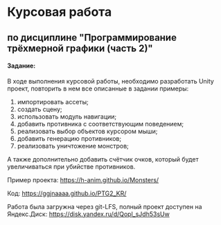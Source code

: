 # Курсовая работа

## по дисциплине "Программирование трёхмерной графики (часть 2)"

#### Задание:

В ходе выполнения курсовой работы, необходимо разработать Unity проект, повторить в нем все описанные в задании примеры:
1. импортировать ассеты;
2. создать сцену;
3. использовать модуль навигации;
4. добавить противника с соответствующим поведением;
5. реализовать выбор объектов курсором мыши;
6. добавить генерацию противников;
7. реализовать уничтожение монстров;

А также дополнительно добавить счётчик очков, который будет увеличиваться при убийстве противников. 

Пример проекта: https://h-anim.github.io/Monsters/

Код: https://ggjnaaaa.github.io/PTG2_KR/

Работа была загружна через git-LFS, полный проект доступен на Яндекс.Диск: https://disk.yandex.ru/d/Qopl_sJdh53sUw